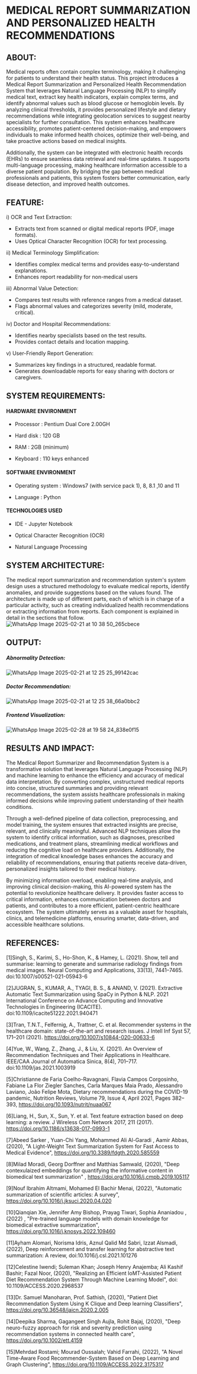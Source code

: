 # MEDICAL REPORT SUMMARIZATION AND PERSONALIZED HEALTH RECOMMENDATIONS

## ABOUT: 

Medical reports often contain complex terminology, making it challenging for patients to understand their health status. This project introduces a Medical Report Summarization and Personalized Health Recommendation System that leverages Natural Language Processing (NLP) to simplify medical text, extract key health indicators, explain complex terms, and identify abnormal values such as blood glucose or hemoglobin levels. By analyzing clinical thresholds, it provides personalized lifestyle and dietary recommendations while integrating geolocation services to suggest nearby specialists for further consultation. This system enhances healthcare accessibility, promotes patient-centered decision-making, and empowers individuals to make informed health choices, optimize their well-being, and take proactive actions based on medical insights.

Additionally, the system can be integrated with electronic health records (EHRs) to ensure seamless data retrieval and real-time updates. It supports multi-language processing, making healthcare information accessible to a diverse patient population. By bridging the gap between medical professionals and patients, this system fosters better communication, early disease detection, and improved health outcomes.

## FEATURE:
i)  OCR and Text Extraction:
-  Extracts text from scanned or digital medical reports (PDF, image formats).
-  Uses Optical Character Recognition (OCR) for text processing.
  
ii) Medical Terminology Simplification:
-  Identifies complex medical terms and provides easy-to-understand   explanations.
- Enhances report readability for non-medical users
  
iii)  Abnormal Value Detection:
-  Compares test results with reference ranges from a medical dataset.
- Flags abnormal values and categorizes severity (mild, moderate, critical).

iv) Doctor and Hospital Recommendations:
-  Identifies nearby specialists based on the test results.
-  Provides contact details and location mapping.

v) User-Friendly Report Generation:
-  Summarizes key findings in a structured, readable format.
-  Generates downloadable reports for easy sharing with doctors or caregivers.

## SYSTEM REQUIREMENTS:
#### HARDWARE ENVIRONMENT
- Processor	: Pentium Dual Core 2.00GH

- Hard disk	: 120 GB

- RAM : 2GB (minimum)

- Keyboard	: 110 keys enhanced

#### SOFTWARE ENVIRONMENT

- Operating system	: Windows7 (with service pack 1), 8, 8.1 ,10 and 11

- Language	: Python

#### TECHNOLOGIES USED
- IDE - Jupyter Notebook

- Optical Character Recognition (OCR)

- Natural Language Processing

## SYSTEM ARCHITECTURE:
The medical report summarization and recommendation system's system design uses a structured methodology to evaluate medical reports, identify anomalies, and provide suggestions based on the values found. The architecture is made up of different parts, each of which is in charge of a particular activity, such as creating individualized health recommendations or extracting information from reports. Each component is explained in detail in the sections that follow.
![WhatsApp Image 2025-02-21 at 10 38 50_265cbece](https://github.com/user-attachments/assets/a40f3bc9-0e20-46e7-8704-16df411bc3a6)

## OUTPUT:

##### Abnormality Detection:
![WhatsApp Image 2025-02-21 at 12 25 25_99142cac](https://github.com/user-attachments/assets/80ac66f0-9d44-43df-bba2-7107678a93d0)


##### Doctor Recommendation: 
![WhatsApp Image 2025-02-21 at 12 25 38_66a0bbc2](https://github.com/user-attachments/assets/96c6d484-0470-4c71-9cd1-907f56c1fa2a)

##### Frontend Visualization:
![WhatsApp Image 2025-02-28 at 19 58 24_838e0f15](https://github.com/user-attachments/assets/0ca6eed7-71d5-4eaf-b255-0bbba3c58f78)



## RESULTS AND IMPACT: 
The Medical Report Summarizer and Recommendation System is a transformative solution that leverages Natural Language Processing (NLP) and machine learning to enhance the efficiency and accuracy of medical data interpretation. By converting complex, unstructured medical reports into concise, structured summaries and providing relevant recommendations, the system assists healthcare professionals in making informed decisions while improving patient understanding of their health conditions.

Through a well-defined pipeline of data collection, preprocessing, and model training, the system ensures that extracted insights are precise, relevant, and clinically meaningful. Advanced NLP techniques allow the system to identify critical information, such as diagnoses, prescribed medications, and treatment plans, streamlining medical workflows and reducing the cognitive load on healthcare providers. Additionally, the integration of medical knowledge bases enhances the accuracy and reliability of recommendations, ensuring that patients receive data-driven, personalized insights tailored to their medical history.

By minimizing information overload, enabling real-time analysis, and improving clinical decision-making, this AI-powered system has the potential to revolutionize healthcare delivery. It provides faster access to critical information, enhances communication between doctors and patients, and contributes to a more efficient, patient-centric healthcare ecosystem. The system ultimately serves as a valuable asset for hospitals, clinics, and telemedicine platforms, ensuring smarter, data-driven, and accessible healthcare solutions.

## REFERENCES:

[1]Singh, S., Karimi, S., Ho-Shon, K., & Hamey, L. (2021). Show, tell and summarise: learning to generate and summarise radiology findings from medical images. Neural Computing and Applications, 33(13), 7441–7465. doi:10.1007/s00521-021-05943-6 

[2]JUGRAN, S., KUMAR, A., TYAGI, B. S., & ANAND, V. (2021). Extractive Automatic Text Summarization using SpaCy in Python & NLP. 2021 International Conference on Advance Computing and Innovative Technologies in Engineering (ICACITE). doi:10.1109/icacite51222.2021.940471

[3]Tran, T.N.T., Felfernig, A., Trattner, C. et al. Recommender systems in the healthcare domain: state-of-the-art and research issues. J Intell Inf Syst 57, 171–201 (2021). https://doi.org/10.1007/s10844-020-00633-6

[4]Yue, W., Wang, Z., Zhang, J., & Liu, X. (2021). An Overview of Recommendation Techniques and Their Applications in Healthcare. IEEE/CAA Journal of Automatica Sinica, 8(4), 701–717. doi:10.1109/jas.2021.1003919

[5]Christianne de Faria Coelho-Ravagnani, Flavia Campos Corgosinho, Fabiane La Flor Ziegler Sanches, Carla Marques Maia Prado, Alessandro Laviano, João Felipe Mota, Dietary recommendations during the COVID-19 pandemic, Nutrition Reviews, Volume 79, Issue 4, April 2021, Pages 382–393, https://doi.org/10.1093/nutrit/nuaa067

[6]Liang, H., Sun, X., Sun, Y. et al. Text feature extraction based on deep learning: a review. J Wireless Com Network 2017, 211 (2017). https://doi.org/10.1186/s13638-017-0993-1

[7]Abeed Sarker , Yuan-Chi Yang, Mohammed Ali Al-Garadi , Aamir Abbas, (2020), "A Light-Weight Text Summarization System for Fast Access to Medical Evidence", https://doi.org/10.3389/fdgth.2020.585559

[8]Milad Moradi, Georg Dorffner and Matthias Samwald, (2020), "Deep contexulaized embeddings for quantifying the informative content in biomedical text summarization" , https://doi.org/10.1016/j.cmpb.2019.105117

[9]Nouf Ibrahim Altmami, Mohamed El Bachir Menai, (2022), "Automatic summarization of scientific articles: A survey", https://doi.org/10.1016/j.jksuci.2020.04.020

[10]Qianqian Xie, Jennifer Amy Bishop, Prayag Tiwari, Sophia Ananiadou , (2022) , "Pre-trained language models with domain knowledge for biomedical extractive summarization",  https://doi.org/10.1016/j.knosys.2022.109460

[11]Ayham Alomari, Norisma Idris, Aznul Qalid Md Sabri, Izzat Alsmadi, (2022), Deep reinforcement and transfer learning for abstractive text summarization: A review, doi:10.1016/j.csl.2021.101276 

[12]Celestine Iwendi; Suleman Khan; Joseph Henry Anajemba; Ali Kashif Bashir; Fazal Noor, (2020), "Realizing an Efficient IoMT-Assisted Patient Diet Recommendation System Through Machine Learning Model", doi: 10.1109/ACCESS.2020.2968537

[13]Dr. Samuel Manoharan, Prof. Sathish, (2020), "Patient Diet Recommendation System Using K Clique and Deep learning Classifiers",  https://doi.org/10.36548/jaicn.2020.2.005

[14]Deepika Sharma, Gagangeet Singh Aujla, Rohit Bajaj, (2020), "Deep neuro-fuzzy approach for risk and severity prediction using recommendation systems in connected health care", https://doi.org/10.1002/ett.4159

[15]Mehrdad Rostami; Mourad Oussalah; Vahid Farrahi, (2022), "A Novel Time-Aware Food Recommender-System Based on Deep Learning and Graph Clustering", https://doi.org/10.1109/ACCESS.2022.3175317
